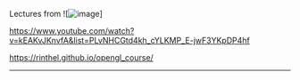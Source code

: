 Lectures from ![![image](https://github.com/Mebin98/Opengl_Lab/assets/121173175/ae9f9f78-747f-4d43-a6d9-12e40898af8f)]

https://www.youtube.com/watch?v=kEAKvJKnvfA&list=PLvNHCGtd4kh_cYLKMP_E-jwF3YKpDP4hf

https://rinthel.github.io/opengl_course/

----



